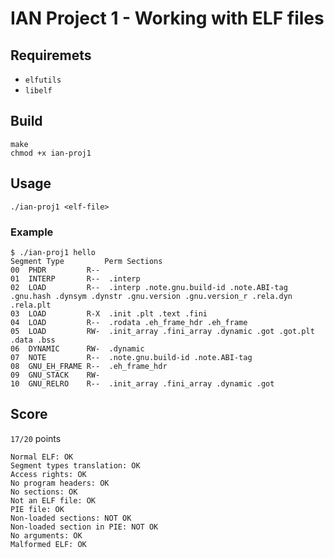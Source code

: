 # IAN Project 1 - Working with ELF files

## Requiremets

- `elfutils`
- `libelf`

## Build

```text
make
chmod +x ian-proj1
```

## Usage

`./ian-proj1 <elf-file>`

### Example

```text
$ ./ian-proj1 hello
Segment Type         Perm Sections
00	PHDR         R-- 
01	INTERP       R--  .interp
02	LOAD         R--  .interp .note.gnu.build-id .note.ABI-tag .gnu.hash .dynsym .dynstr .gnu.version .gnu.version_r .rela.dyn .rela.plt
03	LOAD         R-X  .init .plt .text .fini
04	LOAD         R--  .rodata .eh_frame_hdr .eh_frame
05	LOAD         RW-  .init_array .fini_array .dynamic .got .got.plt .data .bss
06	DYNAMIC      RW-  .dynamic
07	NOTE         R--  .note.gnu.build-id .note.ABI-tag
08	GNU_EH_FRAME R--  .eh_frame_hdr
09	GNU_STACK    RW- 
10	GNU_RELRO    R--  .init_array .fini_array .dynamic .got
```

## Score

`17/20` points

```text
Normal ELF: OK
Segment types translation: OK
Access rights: OK
No program headers: OK
No sections: OK
Not an ELF file: OK
PIE file: OK
Non-loaded sections: NOT OK
Non-loaded section in PIE: NOT OK
No arguments: OK
Malformed ELF: OK
```
